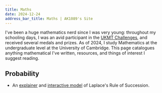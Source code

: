 ```yaml
---
title: Maths
date: 2024-12-24
address_bar_title: Maths | AK1089's Site
---
```


I've been a huge mathematics nerd since I was very young: throughout my schooling days, I was an avid participant in the [UKMT Challenges](https://ukmt.org.uk/), and received several medals and prizes. As of 2024, I study Mathematics at the undergraduate level at the University of Cambridge. This page catalogues anything mathematical I've written, resources, and things of interest I suggest reading.

## Probability

- An [explainer](laplaces-rule-of-succession) and [interactive model](laplaces-rule-of-succession/interactive) of Laplace's Rule of Succession.